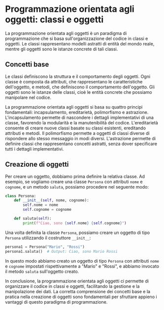 # Programmazione orientata agli oggetti: classi e oggetti

La programmazione orientata agli oggetti è un paradigma di programmazione che si basa sull'organizzazione del codice in classi e oggetti. Le classi rappresentano modelli astratti di entità del mondo reale, mentre gli oggetti sono le istanze concrete di tali classi.

## Concetti base

Le classi definiscono la struttura e il comportamento degli oggetti. Ogni classe è composta da attributi, che rappresentano le caratteristiche dell'oggetto, e metodi, che definiscono il comportamento dell'oggetto. Gli oggetti sono le istanze delle classi, cioè le entità concrete che possiamo manipolare nel codice.

La programmazione orientata agli oggetti si basa su quattro principi fondamentali: incapsulamento, ereditarietà, polimorfismo e astrazione. L'incapsulamento permette di nascondere i dettagli implementativi di una classe, favorendo la modularità e la manutenibilità del codice. L'ereditarietà consente di creare nuove classi basate su classi esistenti, ereditando attributi e metodi. Il polimorfismo permette a oggetti di classi diverse di rispondere allo stesso messaggio in modi diversi. L'astrazione permette di definire classi che rappresentano concetti astratti, senza dover specificare tutti i dettagli implementativi.

## Creazione di oggetti

Per creare un oggetto, dobbiamo prima definire la relativa classe. Ad esempio, se vogliamo creare una classe `Persona` con attributi `nome` e `cognome`, e un metodo `saluta`, possiamo procedere nel seguente modo:

```python
class Persona:
    def __init__(self, nome, cognome):
        self.nome = nome
        self.cognome = cognome

    def saluta(self):
        print(f"Ciao, sono {self.nome} {self.cognome}")
```

Una volta definita la classe `Persona`, possiamo creare un oggetto di tipo `Persona` utilizzando il costruttore `__init__`:

```python
persona1 = Persona("Mario", "Rossi")
persona1.saluta()  # Output: Ciao, sono Mario Rossi
```

In questo modo abbiamo creato un oggetto di tipo `Persona` con attributi `nome` e `cognome` impostati rispettivamente a "Mario" e "Rossi", e abbiamo invocato il metodo `saluta` sull'oggetto creato.

In conclusione, la programmazione orientata agli oggetti ci permette di organizzare il codice in classi e oggetti, facilitando la gestione e la manipolazione dei dati. La corretta comprensione dei concetti base e la pratica nella creazione di oggetti sono fondamentali per sfruttare appieno i vantaggi di questo paradigma di programmazione.